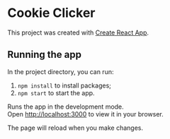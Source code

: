 # Cookie Clicker

This project was created with [Create React App](https://github.com/facebook/create-react-app).

## Running the app

In the project directory, you can run:

1. `npm install` to install packages;
2. `npm start` to start the app.

Runs the app in the development mode.\
Open [http://localhost:3000](http://localhost:3000) to view it in your browser.

The page will reload when you make changes.
